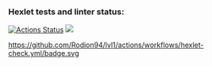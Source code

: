 ### Hexlet tests and linter status:

[![Actions Status](https://github.com/Rodion94/frontend-project-lvl1/workflows/hexlet-check/badge.svg)](https://github.com/Rodion94/frontend-project-lvl1/actions)
<a href="https://codeclimate.com/github/codeclimate/codeclimate/maintainability"><img src="https://api.codeclimate.com/v1/badges/a99a88d28ad37a79dbf6/maintainability" /></a>

https://github.com/Rodion94/lvl1/actions/workflows/hexlet-check.yml/badge.svg
